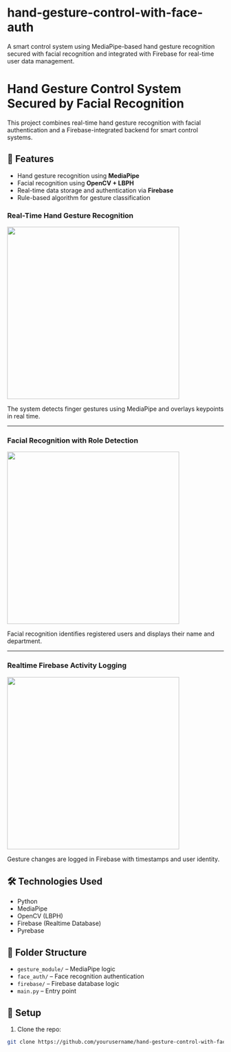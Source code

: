# hand-gesture-control-with-face-auth
A smart control system using MediaPipe-based hand gesture recognition secured with facial recognition and integrated with Firebase for real-time user data management.

# Hand Gesture Control System Secured by Facial Recognition

This project combines real-time hand gesture recognition with facial authentication and a Firebase-integrated backend for smart control systems.

## 🔧 Features
- Hand gesture recognition using **MediaPipe**
- Facial recognition using **OpenCV + LBPH**
- Real-time data storage and authentication via **Firebase**
- Rule-based algorithm for gesture classification

### Real-Time Hand Gesture Recognition
<img src="path/to/image1.png" width="400"/>

The system detects finger gestures using MediaPipe and overlays keypoints in real time.

---

### Facial Recognition with Role Detection
<img src="path/to/image2.png" width="400"/>

Facial recognition identifies registered users and displays their name and department.

---

### Realtime Firebase Activity Logging
<img src="path/to/image3.png" width="400"/>

Gesture changes are logged in Firebase with timestamps and user identity.


## 🛠️ Technologies Used
- Python
- MediaPipe
- OpenCV (LBPH)
- Firebase (Realtime Database)
- Pyrebase

## 📁 Folder Structure
- `gesture_module/` – MediaPipe logic
- `face_auth/` – Face recognition authentication
- `firebase/` – Firebase database logic
- `main.py` – Entry point

## 🚀 Setup

1. Clone the repo:
```bash
git clone https://github.com/yourusername/hand-gesture-control-with-face-auth.git
